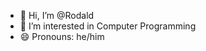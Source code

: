 - 👋 Hi, I’m @Rodald
- 👀 I’m interested in Computer Programming
- 😄 Pronouns: he/him

<!---
Rodald/Rodald is a ✨ special ✨ repository because its `README.md` (this file) appears on your GitHub profile.
You can click the Preview link to take a look at your changes.
--->

